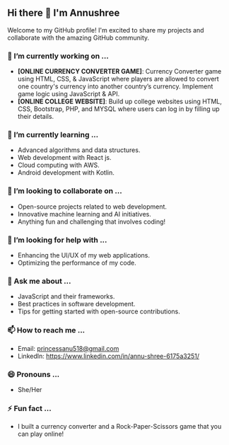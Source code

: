## Hi there 👋 I'm Annushree

Welcome to my GitHub profile! I'm excited to share my projects and collaborate with the amazing GitHub community.

### 🔭 I’m currently working on ...
- **[ONLINE CURRENCY CONVERTER GAME]**: Currency Converter game using HTML, CSS, & JavaScript where players are allowed to convert one country's currency into another country’s currency. Implement game logic using JavaScript & API.
- **[ONLINE COLLEGE WEBSITE]**: Build up college websites using HTML, CSS, Bootstrap, PHP, and MYSQL where users can log in by filling up their details.

### 🌱 I’m currently learning ...
- Advanced algorithms and data structures.
- Web development with React js.
- Cloud computing with AWS.
- Android development with Kotlin.

### 👯 I’m looking to collaborate on ...
- Open-source projects related to web development.
- Innovative machine learning and AI initiatives.
- Anything fun and challenging that involves coding!

### 🤔 I’m looking for help with ...
- Enhancing the UI/UX of my web applications.
- Optimizing the performance of my code.

### 💬 Ask me about ...
- JavaScript and their frameworks.
- Best practices in software development.
- Tips for getting started with open-source contributions.

### 📫 How to reach me ...
- Email: princessanu518@gmail.com
- LinkedIn: https://www.linkedin.com/in/annu-shree-6175a3251/

### 😄 Pronouns ...
- She/Her

### ⚡ Fun fact ...
- I built a currency converter and a Rock-Paper-Scissors game that you can play online!
